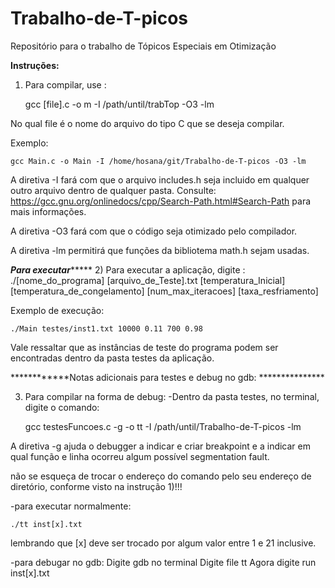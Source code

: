 # Trabalho-de-T-picos
Repositório para o trabalho de Tópicos Especiais em Otimização

**Instruções:**

1) Para compilar, use : 

	gcc [file].c -o m -I /path/until/trabTop -O3 -lm

No qual file é o nome do arquivo do tipo C que se deseja compilar.	

Exemplo:

	gcc Main.c -o Main -I /home/hosana/git/Trabalho-de-T-picos -O3 -lm

A diretiva -I fará com que o arquivo includes.h seja incluido em qualquer outro arquivo dentro de qualquer pasta.
Consulte: 
https://gcc.gnu.org/onlinedocs/cpp/Search-Path.html#Search-Path 
para mais informações.

A diretiva -O3 fará com que o código seja otimizado pelo compilador.

A diretiva -lm permitirá que funções da bibliotema math.h sejam usadas.



***************************Para executar********************************
2) Para executar a aplicação, digite :
./[nome_do_programa] [arquivo_de_Teste].txt [temperatura_Inicial] [temperatura_de_congelamento] [num_max_iteracoes] [taxa_resfriamento]

Exemplo de execução:

	./Main testes/inst1.txt 10000 0.11 700 0.98 

Vale ressaltar que as instâncias de teste do programa podem ser encontradas dentro da pasta testes da aplicação.


************Notas adicionais para testes e debug no gdb: ***************

3) Para compilar na forma de debug:
-Dentro da pasta testes, no terminal, digite o comando:
	
	gcc testesFuncoes.c -g -o tt -I /path/until/Trabalho-de-T-picos -lm

A diretiva -g ajuda o debugger a indicar e criar breakpoint e a indicar em qual função e linha ocorreu algum possível segmentation fault.

não se esqueça de trocar o endereço do comando pelo seu endereço de diretório, conforme visto na instrução 1)!!!

-para executar normalmente:

	./tt inst[x].txt

lembrando que [x] deve ser trocado por algum valor entre 1 e 21 inclusive.

-para debugar no gdb:
	Digite gdb no terminal
	Digite  file tt
	Agora digite run inst[x].txt
